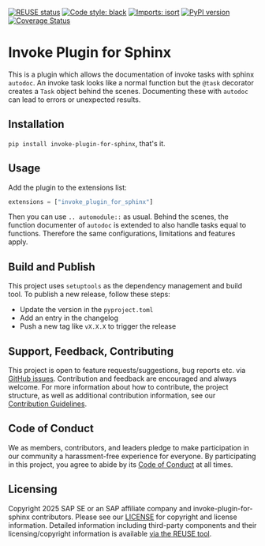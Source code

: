 [![REUSE status](https://api.reuse.software/badge/github.com/SAP/invoke-plugin-for-sphinx)](https://api.reuse.software/info/github.com/SAP/invoke-plugin-for-sphinx)
[![Code style: black](https://img.shields.io/badge/code%20style-black-000000.svg)](https://github.com/psf/black)
[![Imports: isort](https://img.shields.io/badge/%20imports-isort-%231674b1?style=flat&labelColor=ef8336)](https://pycqa.github.io/isort/)
[![PyPI version](https://badge.fury.io/py/invoke-plugin-for-sphinx.svg)](https://badge.fury.io/py/invoke-plugin-for-sphinx)
[![Coverage Status](https://coveralls.io/repos/github/SAP/invoke-plugin-for-sphinx/badge.svg)](https://coveralls.io/github/SAP/invoke-plugin-for-sphinx)

# Invoke Plugin for Sphinx
This is a plugin which allows the documentation of invoke tasks with sphinx `autodoc`.
An invoke task looks like a normal function but the `@task` decorator creates a `Task` object behind the scenes.
Documenting these with `autodoc` can lead to errors or unexpected results.

## Installation
`pip install invoke-plugin-for-sphinx`, that's it.

## Usage
Add the plugin to the extensions list:

```py
extensions = ["invoke_plugin_for_sphinx"]
```

Then you can use `.. automodule::` as usual.
Behind the scenes, the function documenter of `autodoc` is extended to also handle tasks equal to functions.
Therefore the same configurations, limitations and features apply.

## Build and Publish

This project uses `setuptools` as the dependency management and build tool.
To publish a new release, follow these steps:
* Update the version in the `pyproject.toml`
* Add an entry in the changelog
* Push a new tag like `vX.X.X` to trigger the release

## Support, Feedback, Contributing

This project is open to feature requests/suggestions, bug reports etc. via [GitHub issues](https://github.com/SAP/invoke-plugin-for-sphinx/issues). Contribution and feedback are encouraged and always welcome. For more information about how to contribute, the project structure, as well as additional contribution information, see our [Contribution Guidelines](CONTRIBUTING.md).

## Code of Conduct

We as members, contributors, and leaders pledge to make participation in our community a harassment-free experience for everyone. By participating in this project, you agree to abide by its [Code of Conduct](CODE_OF_CONDUCT.md) at all times.

## Licensing

Copyright 2025 SAP SE or an SAP affiliate company and invoke-plugin-for-sphinx contributors. Please see our [LICENSE](LICENSE) for copyright and license information. Detailed information including third-party components and their licensing/copyright information is available [via the REUSE tool](https://api.reuse.software/info/github.com/SAP/invoke-plugin-for-sphinx).
